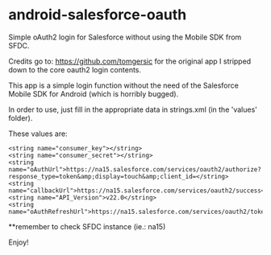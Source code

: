 android-salesforce-oauth
=========================

Simple oAuth2 login for Salesforce without using the Mobile SDK from SFDC.

Credits go to: https://github.com/tomgersic for the original app I stripped down to the core oauth2 login contents.

This app is a simple login function without the need of the Salesforce Mobile SDK for Android (which  is horribly bugged).

In order to use, just fill in the appropriate data in strings.xml (in the 'values' folder). 

These values are: 

    <string name="consumer_key"></string>
    <string name="consumer_secret"></string>
    <string name="oAuthUrl">https://na15.salesforce.com/services/oauth2/authorize?response_type=token&amp;display=touch&amp;client_id=</string>
    <string name="callbackUrl">https://na15.salesforce.com/services/oauth2/success</string>
    <string name="API_Version">v22.0</string>
    <string name="oAuthRefreshUrl">https://na15.salesforce.com/services/oauth2/token</string>
    
**remember to check SFDC instance (ie.: na15)

Enjoy!
